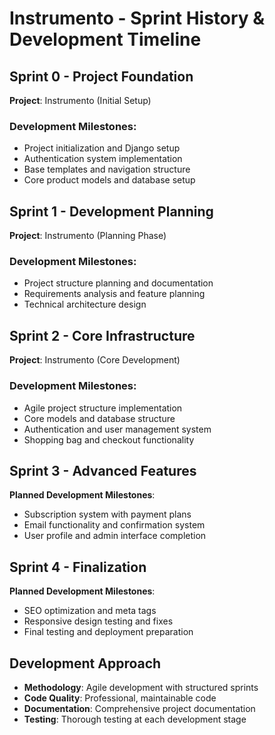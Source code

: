 # Instrumento - Sprint History & Development Timeline

## Sprint 0 - Project Foundation
**Project**: Instrumento (Initial Setup)

### Development Milestones:
- Project initialization and Django setup
- Authentication system implementation
- Base templates and navigation structure
- Core product models and database setup

## Sprint 1 - Development Planning
**Project**: Instrumento (Planning Phase)

### Development Milestones:
- Project structure planning and documentation
- Requirements analysis and feature planning
- Technical architecture design

## Sprint 2 - Core Infrastructure
**Project**: Instrumento (Core Development)

### Development Milestones:
- Agile project structure implementation
- Core models and database structure
- Authentication and user management system
- Shopping bag and checkout functionality

## Sprint 3 - Advanced Features
**Planned Development Milestones**:
- Subscription system with payment plans
- Email functionality and confirmation system
- User profile and admin interface completion

## Sprint 4 - Finalization
**Planned Development Milestones**:
- SEO optimization and meta tags
- Responsive design testing and fixes
- Final testing and deployment preparation

## Development Approach
- **Methodology**: Agile development with structured sprints
- **Code Quality**: Professional, maintainable code
- **Documentation**: Comprehensive project documentation
- **Testing**: Thorough testing at each development stage

